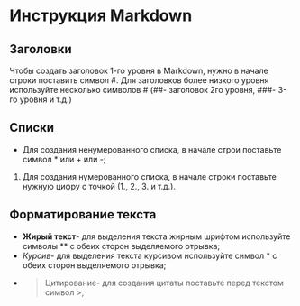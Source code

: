 # Инструкция Markdown

## Заголовки
Чтобы создать заголовок 1-го уровня в Markdown, нужно в начале строки поставить символ #. Для заголовков более низкого уровня используйте несколько символов # (##- заголовок 2го уровня, ###- 3-го уровня и т.д.)

 ## Списки
 * Для создания ненумерованного списка, в начале строи поставьте символ * или + или -;
 1. Для создания нумерованного списка, в начале строки поставьте нужную цифру с точкой (1., 2., 3. и т.д.).

 ## Форматирование текста
 * **Жирый текст**- для выделения текста жирным шрифтом используйте символы ** с обеих сторон выделяемого отрывка;
 * *Курсив*- для выделения текста курсивом используйте символ * с обеих сторон выделяемого отрывка;
 * >Цитирование- для создания цитаты поставьте перед текстом символ >;
